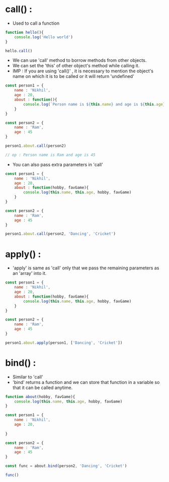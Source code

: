 # call() :

- Used to call a function

```javascript
function hello(){
    console.log('Hello world')
}

hello.call()
```

- We can use 'call' method to borrow methods from other objects.
- We can set the 'this' of other object's method while calling it. 
- IMP : If you are using 'call()' , it is necessary to mention the object's name on which it is to be called or it will return 'undefined'

```javascript
const person1 = {
    name : 'Nikhil',
    age : 20,
    about : function(){
        console.log(`Person name is ${this.name} and age is ${this.age}`)
    }
}

const person2 = {
    name : 'Ram',
    age : 45
}

person1.about.call(person2)

// op : Person name is Ram and age is 45
```

- You can also pass extra parameters in 'call'

```javascript
const person1 = {
    name : 'Nikhil',
    age : 20,
    about : function(hobby, favGame){
        console.log(this.name, this.age, hobby, favGame)
    }
}

const person2 = {
    name : 'Ram',
    age : 45
}

person1.about.call(person2, 'Dancing', 'Cricket')
```

# apply() :

- 'apply' is same as 'call' only that we pass the remaining parameters as an 'array' into it.

```javascript
const person1 = {
    name : 'Nikhil',
    age : 20,
    about : function(hobby, favGame){
        console.log(this.name, this.age, hobby, favGame)
    }
}

const person2 = {
    name : 'Ram',
    age : 45
}

person1.about.apply(person1, ['Dancing', 'Cricket'])
```
# bind() :

- Similar to 'call'
- 'bind' returns a function and we can store that function in a variable so that it can be called anytime.

```javascript
function about(hobby, favGame){
    console.log(this.name, this.age, hobby, favGame)
}

const person1 = {
    name : 'Nikhil',
    age : 20,
    
}

const person2 = {
    name : 'Ram',
    age : 45
}

const func = about.bind(person2, 'Dancing', 'Cricket')

func()
```
